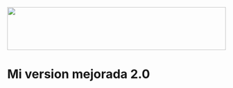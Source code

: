 
<div>
  <div>
  <img src='https://descubrecomunicacion.com/wp-content/uploads/2019/07/forndend-backend-post2.jpg' width='100%' height='100px'/>
    <h1> Mi version mejorada 2.0</h1>
  </div>
  
</div>
